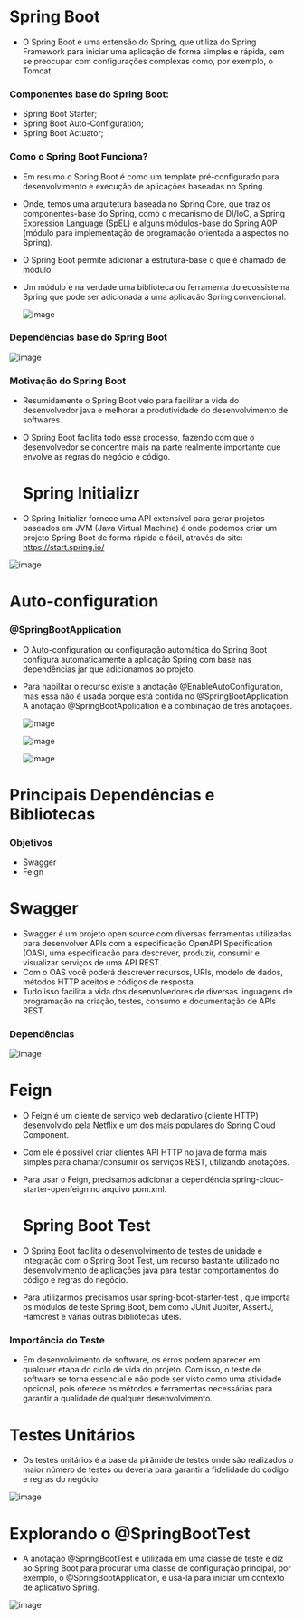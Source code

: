  <h1> Spring Boot </h1>

  - O Spring Boot é uma extensão do Spring, que utiliza do Spring Framework para iniciar uma aplicação de forma simples e rápida, sem se preocupar com configurações complexas como, por exemplo, o Tomcat.

<h3> Componentes base do Spring Boot: </h3>

- Spring Boot Starter;
- Spring Boot Auto-Configuration;
- Spring Boot Actuator;

<h3> Como o Spring Boot Funciona?</h3>


- Em resumo o Spring Boot é como um template pré-configurado para desenvolvimento e execução de aplicações baseadas no Spring.
- Onde, temos uma arquitetura baseada no Spring Core, que traz os componentes-base do Spring, como o mecanismo de DI/IoC, a Spring Expression Language (SpEL) e alguns módulos-base do Spring AOP (módulo para implementação de programação orientada a aspectos no Spring).
- O Spring Boot permite adicionar a estrutura-base o que é chamado de módulo.
- Um módulo é na verdade uma biblioteca ou ferramenta do ecossistema Spring que pode ser adicionada a uma aplicação Spring convencional.

  ![image](https://user-images.githubusercontent.com/32016610/155903241-a210b3f6-ca93-4e89-891a-11ed1c418d2e.png)

<h3>Dependências base do Spring Boot</h3>

![image](https://user-images.githubusercontent.com/32016610/155903281-2e251f07-5dcd-4a35-a519-3201ec2f52fd.png)

<h3>Motivação do Spring Boot</h3>

  - Resumidamente o Spring Boot veio para facilitar a vida do desenvolvedor java e melhorar a produtividade do desenvolvimento de softwares. 
  - O Spring Boot facilita todo esse processo, fazendo com que o desenvolvedor se concentre mais na parte realmente importante que envolve as regras do negócio e código.


    <h1> Spring Initializr </h1>

  - O Spring Initializr fornece uma API extensível para gerar projetos baseados em JVM (Java Virtual Machine) é onde podemos criar um projeto Spring Boot de forma rápida e fácil, através do site: https://start.spring.io/

  ![image](https://user-images.githubusercontent.com/32016610/155903388-730b24c0-323d-4ead-a93c-4e5730fb8602.png)

   <h1> Auto-configuration </h1>

  <h3>@SpringBootApplication</h3>

- O Auto-configuration ou configuração automática do Spring Boot configura automaticamente a aplicação Spring com base nas dependências jar que adicionamos ao projeto.

- Para habilitar o recurso existe a anotação @EnableAutoConfiguration, mas essa não é usada porque está contida no @SpringBootApplication. A anotação @SpringBootApplication é a combinação de três anotações.

  ![image](https://user-images.githubusercontent.com/32016610/155903475-838b1a91-4459-4e06-bf0c-7631f5a68e72.png)

  ![image](https://user-images.githubusercontent.com/32016610/155903488-fb91a682-fdff-41f1-936e-fda22c18ce3e.png)

  ![image](https://user-images.githubusercontent.com/32016610/155903497-851507f2-0655-459f-81ae-e4bacdf06550.png)
  
<h1> Principais Dependências e Bibliotecas </h1>

<h3> Objetivos </h3>

- Swagger
- Feign

<h1> Swagger </h1>

- Swagger é um projeto open source com diversas ferramentas utilizadas para desenvolver APIs com a especificação OpenAPI Specification (OAS), uma especificação para descrever, produzir, consumir e visualizar serviços de uma API REST. 
- Com o OAS você poderá descrever recursos, URIs, modelo de dados, métodos HTTP aceitos e códigos de resposta.
- Tudo isso facilita a vida dos desenvolvedores de diversas linguagens de programação na criação, testes, consumo e documentação de APIs REST.

<h3> Dependências </h3>

![image](https://user-images.githubusercontent.com/32016610/156046038-85ecfed4-3ac6-4069-bd23-2447f1009b71.png)


<h1> Feign </h1>

- O Feign é um cliente de serviço web declarativo (cliente HTTP) desenvolvido pela Netflix e um dos mais populares do Spring Cloud Component. 
- Com ele é possível criar clientes API HTTP no java de forma mais simples para chamar/consumir os serviços REST, utilizando anotações.
- Para usar o Feign, precisamos adicionar a dependência spring-cloud-starter-openfeign no arquivo pom.xml.

    <h1> Spring Boot Test </h1>

- O Spring Boot facilita o desenvolvimento de testes de unidade e integração com o Spring Boot Test, um recurso bastante utilizado no desenvolvimento de aplicações java para testar comportamentos do código e regras do negócio.

- Para utilizarmos precisamos usar spring-boot-starter-test , que importa os módulos de teste Spring Boot, bem como JUnit Jupiter, AssertJ, Hamcrest e várias outras bibliotecas úteis.

<h3> Importância do Teste </h3>

- Em desenvolvimento de software, os erros podem aparecer em qualquer etapa do ciclo de vida do projeto. Com isso, o teste de software se torna essencial e não pode ser visto como uma atividade opcional, pois oferece os métodos e ferramentas necessárias para garantir a qualidade de qualquer desenvolvimento.


 <h1> Testes Unitários </h1>
 
 - Os testes unitários é a base da pirâmide de testes onde são realizados o maior número de testes ou deveria para garantir a fidelidade do código e regras do negócio.

![image](https://user-images.githubusercontent.com/32016610/156205584-09aa12f6-39e6-47c0-8ff5-02f47e4b52b8.png)

<h1> Explorando o @SpringBootTest </h1>

- A anotação @SpringBootTest é utilizada em uma classe de teste e diz ao Spring Boot para procurar uma classe de configuração principal, por exemplo, o @SpringBootApplication, e usá-la para iniciar um contexto de aplicativo Spring.

![image](https://user-images.githubusercontent.com/32016610/156205834-3764cd82-513e-4c2c-b25f-931db809e940.png)







